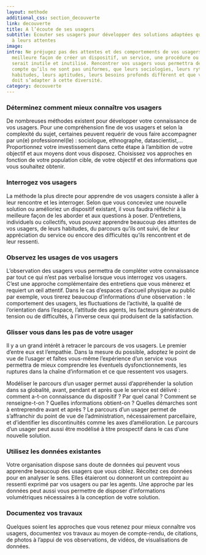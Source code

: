 ```yaml
---
layout: methode
additional_css: section_decouverte
link: decouverte
title: A l’écoute de ses usagers
subtitle: Ecouter ses usagers pour développer des solutions adaptées qui répondent
  à leurs attentes
image: 
intro: Ne préjugez pas des attentes et des comportements de vos usagers. C’est la
  meilleure façon de créer un dispositif, un service, une procédure ou un espace qui
  serait inutile et inutilisé. Rencontrer vos usagers vous permettra de vous rendre
  compte qu’ils ne sont pas uniformes, que leurs sociologies, leurs rythmes, leurs
  habitudes, leurs aptitudes, leurs besoins profonds diffèrent et que votre solution
  doit s’adapter à cette diversité.
category: decouverte
---
```


### Déterminez comment mieux connaître vos usagers
De nombreuses méthodes existent pour développer votre connaissance de vos usagers. Pour une compréhension fine de vos usagers et selon la complexité du sujet, certaines peuvent requérir de vous faire accompagner par un(e) professionnel(le) : sociologue, ethnographe, datascientist,… Proportionnez votre investissement dans cette étape à l’ambition de votre objectif et aux moyens dont vous disposez. Choisissez vos approches en fonction de votre population cible, de votre objectif et des informations que vous souhaitez obtenir.   

### Interrogez vos usagers
La méthode la plus directe pour apprendre de vos usagers consiste à aller à leur rencontre et les interroger. Selon que vous conceviez une nouvelle solution ou amélioriez un dispositif existant, il vous faudra réfléchir à la meilleure façon de les aborder et aux questions à poser. D’entretiens, individuels ou collectifs, vous pouvez apprendre beaucoup des attentes de vos usagers, de leurs habitudes, du parcours qu’ils ont suivi, de leur appréciation du service ou encore des difficultés qu’ils rencontrent et de leur ressenti. 

### Observez les usages de vos usagers 
L’observation des usagers vous permettra de compléter votre connaissance par tout ce qui n’est pas verbalisé lorsque vous interrogez vos usagers. C’est une approche complémentaire des entretiens que vous mènerez et requiert un œil attentif. Dans le cas d’espaces d’accueil physique au public par exemple, vous tirerez beaucoup d’informations d’une observation : le comportement des usagers, les fluctuations de l’activité, la qualité de l’orientation dans l’espace, l’attitude des agents, les facteurs générateurs de tension ou de difficultés, à l’inverse ceux qui produisent de la satisfaction.   

### Glisser vous dans les pas  de votre usager 
Il y a un grand intérêt à retracer le parcours de vos usagers. Le premier d’entre eux est l’empathie. Dans la mesure du possible, adoptez le point de vue de l’usager et faîtes vous-même l’expérience d’un service vous permettra de mieux comprendre les éventuels dysfonctionnements, les ruptures dans la chaîne d’information et ce que ressentent vos usagers. 

Modéliser le parcours d’un usager permet aussi d’appréhender la solution dans sa globalité, avant, pendant et après que le service est délivré : comment a-t-on connaissance du dispositif ? Par quel canal ? Comment se renseigne-t-on ? Quelles informations obtient-on ? Quelles démarches sont à entreprendre avant et après ? Le parcours d’un usager permet de s’affranchir du point de vue de l’administration, nécessairement parcellaire, et d’identifier les discontinuités comme les axes d’amélioration. Le parcours d’un usager peut aussi être modélisé à titre prospectif dans le cas d’une nouvelle solution.    

### Utilisez les données existantes
Votre organisation dispose sans doute de données qui peuvent vous apprendre beaucoup des usagers que vous ciblez. Récoltez ces données pour en analyser le sens. Elles étaieront ou donneront un contrepoint au ressenti exprimé par vos usagers ou par les agents. Une approche par les données peut aussi vous permettre de disposer d’informations volumétriques nécessaires à la conception de votre solution.  

### Documentez vos travaux 
Quelques soient les approches que vous retenez pour mieux connaître vos usagers, documentez vos travaux au moyen de compte-rendu, de citations, de photos à l’appui de vos observations, de vidéos, de visualisations de données. 

